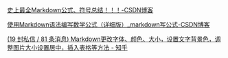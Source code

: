 [史上最全Markdown公式、符号总结！！！-CSDN博客](https://blog.csdn.net/weixin_42782150/article/details/104878759#:~:text=Markdown%E5%85%AC%E5%BC%8F)

[使用Markdown语法编写数学公式（详细版）_markdown写公式-CSDN博客](https://blog.csdn.net/wzk4869/article/details/126863936)

[(19 封私信 / 81 条消息) Markdown更改字体、颜色、大小，设置文字背景色，调整图片大小设置居中，插入表格等方法 - 知乎](https://zhuanlan.zhihu.com/p/139007418)

